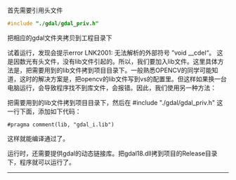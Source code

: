 首先需要引用头文件

```c
#include "./gdal/gdal_priv.h"
```

把相应的gdal文件夹拷贝到工程目录下

试着运行，发现会提示error LNK2001: 无法解析的外部符号 ”void __cdel“。 这是因数光有头文件，没有lib文件引起的。所以，我们要加入lib文件。这里具体方法是，把需要用到的lib文件拷到项目目录下。一般熟悉OPENCV的同学可能知道，这时的解决方案是，把opencv的lib文件写到vs的配置里。但这样如果换一台电脑运行，会导致程序找不到库文件，会报错。因此，我们使用另一种方法：

把需要用到的lib文件拷到项目目录下，然后在 #include "./gdal/gdal_priv.h" 这一行下面，添加如下代码：

```
#pragma comment(lib, "gdal_i.lib")
```

这样就能编译通过了。

运行时，还需要提供gdal的动态链接库。把gdal18.dll拷到项目的Release目录下，程序就可以运行了。

------

